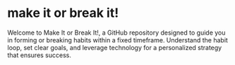 
# make it or break it!

Welcome to Make It or Break It!, a GitHub repository designed to guide you in forming or breaking habits within a fixed timeframe. Understand the habit loop, set clear goals, and leverage technology for a personalized strategy that ensures success.

